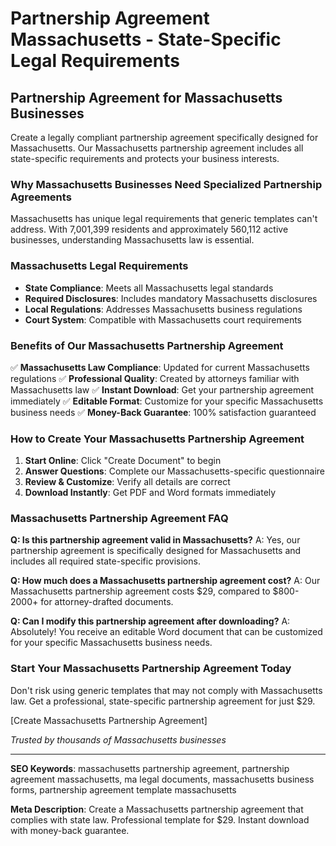 # Partnership Agreement Massachusetts - State-Specific Legal Requirements

## Partnership Agreement for Massachusetts Businesses

Create a legally compliant partnership agreement specifically designed for Massachusetts. Our Massachusetts partnership agreement includes all state-specific requirements and protects your business interests.

### Why Massachusetts Businesses Need Specialized Partnership Agreements

Massachusetts has unique legal requirements that generic templates can't address. With 7,001,399 residents and approximately 560,112 active businesses, understanding Massachusetts law is essential.

### Massachusetts Legal Requirements

- **State Compliance**: Meets all Massachusetts legal standards
- **Required Disclosures**: Includes mandatory Massachusetts disclosures
- **Local Regulations**: Addresses Massachusetts business regulations
- **Court System**: Compatible with Massachusetts court requirements

### Benefits of Our Massachusetts Partnership Agreement

✅ **Massachusetts Law Compliance**: Updated for current Massachusetts regulations
✅ **Professional Quality**: Created by attorneys familiar with Massachusetts law
✅ **Instant Download**: Get your partnership agreement immediately
✅ **Editable Format**: Customize for your specific Massachusetts business needs
✅ **Money-Back Guarantee**: 100% satisfaction guaranteed

### How to Create Your Massachusetts Partnership Agreement

1. **Start Online**: Click "Create Document" to begin
2. **Answer Questions**: Complete our Massachusetts-specific questionnaire
3. **Review & Customize**: Verify all details are correct
4. **Download Instantly**: Get PDF and Word formats immediately

### Massachusetts Partnership Agreement FAQ

**Q: Is this partnership agreement valid in Massachusetts?**
A: Yes, our partnership agreement is specifically designed for Massachusetts and includes all required state-specific provisions.

**Q: How much does a Massachusetts partnership agreement cost?**
A: Our Massachusetts partnership agreement costs $29, compared to $800-2000+ for attorney-drafted documents.

**Q: Can I modify this partnership agreement after downloading?**
A: Absolutely! You receive an editable Word document that can be customized for your specific Massachusetts business needs.

### Start Your Massachusetts Partnership Agreement Today

Don't risk using generic templates that may not comply with Massachusetts law. Get a professional, state-specific partnership agreement for just $29.

[Create Massachusetts Partnership Agreement]

*Trusted by thousands of Massachusetts businesses*

---

**SEO Keywords**: massachusetts partnership agreement, partnership agreement massachusetts, ma legal documents, massachusetts business forms, partnership agreement template massachusetts

**Meta Description**: Create a Massachusetts partnership agreement that complies with state law. Professional template for $29. Instant download with money-back guarantee.
